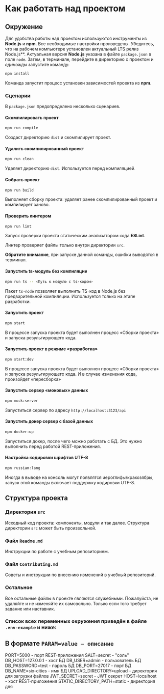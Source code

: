 # Как работать над проектом

## Окружение

Для удобства работы над проектом используются инструменты из **Node.js** и **npm**. Все необходимые настройки произведены. Убедитесь, что на рабочем компьютере установлен актуальный LTS релиз Node.js**. Актуальная версия **Node.js** указана в файле `package.json` в поле `node`. Затем, в терминале, перейдите в директорию с проектом и _единожды_ запустите команду:

```bash
npm install
```

Команда запустит процесс установки зависимостей проекта из **npm**.

### Сценарии

В `package.json` предопределено несколько сценариев.

#### Скомпилировать проект

```bash
npm run compile
```

Создаст директорию `dist` и скомпилирует проект.

#### Удалить скомпилированный проект

```bash
npm run clean
```

Удаляет директорию `dist`. Используется перед компиляцией.

#### Собрать проект

```bash
npm run build
```

Выполняет сборку проекта: удаляет ранее скомпилированный проект и компилирует заново.

#### Проверить линтером

```bash
npm run lint
```

Запуск проверки проекта статическим анализатором кода **ESLint**.

Линтер проверяет файлы только внутри директории `src`.

**Обратите внимание**, при запуске данной команды, ошибки выводятся в терминал.

#### Запустить ts-модуль без компиляции

```bash
npm run ts -- <Путь к модулю с ts-кодом>
```

Пакет `ts-node` позволяет выполнить TS-код в Node.js без предварительной компиляции. Используется только на этапе разработки.

#### Запустить проект

```bash
npm start
```

В процессе запуска проекта будет выполнен процесс «Сборки проекта» и запуска результирующего кода.

#### Запустить проект в режиме «разработка»

```bash
npm start:dev
```

В процессе запуска проекта будет выполнен процесс «Сборки проекта» и запуска результирующего кода.
И в случае изменения кода, произойдет «пересборка»

#### Запустить сервер «моковых» данных

```bash
npm mock:server
```

Запуститься сервер по адресу `http://localhost:3123/api`

#### Запустить докер сервер с базой данных

```bash
npm docker:up
```

Запуститься докер, после чего можно работать с БД. Это нужно выполнить перед работой REST-приложения.

#### Настройка кодировки шрифтов UTF-8

```bash
npm russian:lang
```

Иногда в выводе на консоль могут появлятся иероглифы/кракозябры, запуск этой команды включает поддержку кодировки UTF-8.

## Структура проекта

### Директория `src`

Исходный код проекта: компоненты, модули и так далее. Структура директории `src` может быть произвольной.

### Файл `Readme.md`

Инструкции по работе с учебным репозиторием.

### Файл `Contributing.md`

Советы и инструкции по внесению изменений в учебный репозиторий.

### Остальное

Все остальные файлы в проекте являются служебными. Пожалуйста, не удаляйте и не изменяйте их самовольно. Только если того требует задание или наставник.

### Список всех переменных окружения приведён в файле `.env-example` и ниже:
## В формате `PARAM=value — описание`
PORT=5000                     - порт REST-приложения
SALT=secret                   - "соль"
DB_HOST=127.0.0.1             - хост БД
DB_USER=admin                 - пользователь БД
DB_PASSWORD=test              - пароль БД
DB_PORT=27017                 - порт БД
DB_NAME=six-cities            - имя БД
UPLOAD_DIRECTORY=upload       - директория для загрузки файлов
JWT_SECRET=secret             - JWT секрет
HOST=localhost                - хост REST-приложения
STATIC_DIRECTORY_PATH=static  - директория для
